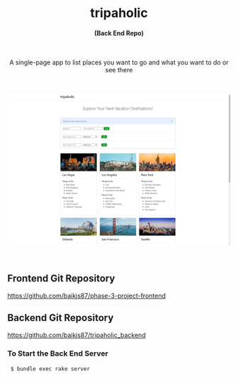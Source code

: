 <h1 align="center">tripaholic</h1>
<h4 align="center">(Back End Repo)</h4>

<br/>

<p align="center">
A single-page app to list places you want to go and what you want to do or see there
</p>

<br/>

<p align="center">
  <img alt="screen shot" src="tripaholic_screen_shot.JPG">
</p>

<br/>

## Frontend Git Repository
https://github.com/baikjs87/phase-3-project-frontend

## Backend Git Repository
https://github.com/baikjs87/tripaholic_backend

### To Start the Back End Server
```bash
 $ bundle exec rake server
```